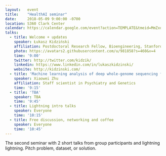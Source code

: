```yaml
---
layout:   event
title:    "HealthAI seminar"
date:     2018-05-09 9:00:00 -0700
location: S360 Clark Center
calendar: https://calendar.google.com/event?action=TEMPLATE&tmeid=MmZxdm9hdGtlM3B2a2c0cGoxM2RzM29ncmUgZHppa2kuZHppdXJrYWN6QG0&tmsrc=dziki.dziurkacz%40gmail.com
talks:
  - title: Welcome + updates
    speaker: Łukasz Kidziński
    affiliation: Postdoctoral Research Fellow, Bioengineering, Stanford
    photo: https://avatars2.githubusercontent.com/u/981858?s=460&v=4
    time: '9:00'
    twitter: http://twitter.com/kidzik/
    linkedin: https://www.linkedin.com/in/lukaszkidzinski/
    website: http://kidzinski.com/
  - title: 'Machine learning analysis of deep whole-genome sequencing from human brain reveals somatic retrotransposition'
    speaker: Xiaowei Zhu
    affiliation: Staff scientist in Psychiatry and Genetics
    time: '9:15'
  - title: 'TBA'
    speaker: TBA
    time: '9:45'
  - title: Lightning intro talks
    speaker: Everyone
    time: '10:15'
  - title: Free discussion, networking and coffee
    speaker: Everyone
    time: '10:45'
---
```

The second seminar with 2 short talks from group participants and lightning lightning. Pitch problem, dataset, or solution.
